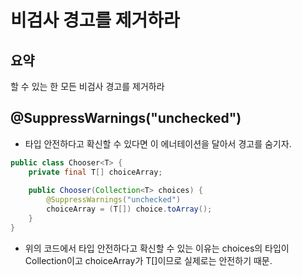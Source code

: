 # 비검사 경고를 제거하라

## 요약
할 수 있는 한 모든 비검사 경고를 제거하라

## @SuppressWarnings("unchecked")
- 타입 안전하다고 확신할 수 있다면 이 에너테이션을 달아서 경고를 숨기자.


```java
public class Chooser<T> {
    private final T[] choiceArray;
    
    public Chooser(Collection<T> choices) {
        @SuppressWarnings("unchecked")
        choiceArray = (T[]) choice.toArray();
    }
}
```

- 위의 코드에서 타입 안전하다고 확신할 수 있는 이유는 choices의 타입이 Collection<T>이고 choiceArray가 T[]이므로 실제로는 안전하기 때문.

